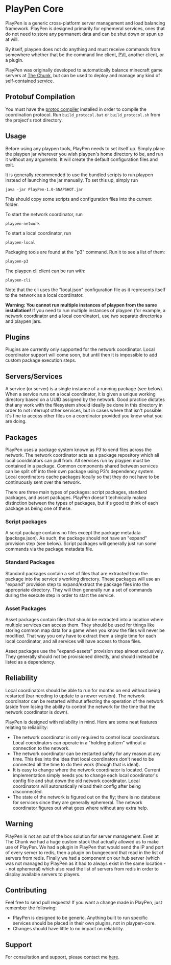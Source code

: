# PlayPen Core

PlayPen is a generic cross-platform server management and load balancing framework. PlayPen is designed primarily for
ephemeral services, ones that do not need to store any permanent data and can be shut down or spun up at will.

By itself, playpen does not do anything and must receive commands from somewhere whether that be the command line
client, [PVI](https://github.com/PlayPen/PVI), another client, or a plugin.

PlayPen was originally developed to automatically balance minecraft game servers at [The Chunk](https://thechunk.net),
but can be used to deploy and manage any kind of self-contained service.

## Protobuf Compilation

You must have the [protoc compiler](https://developers.google.com/protocol-buffers/docs/downloads) installed in order to compile the coordination
protocol. Run `build_protocol.bat` or `build_protocol.sh` from the project's root
directory.

## Usage

Before using any playpen tools, PlayPen needs to set itself up. Simply place the
playpen jar wherever you wish playpen's home directory to be, and run it without
any arguments. It will create the default configuration files and exit.

It is generally recommended to use the bundled scripts to run playpen instead of
launching the jar manually. To set this up, simply run

    java -jar PlayPen-1.0-SNAPSHOT.jar
    
This should copy some scripts and configuration files into the current folder.

To start the network coordinator, run

    playpen-network

To start a local coordinator, run

    playpen-local

Packaging tools are found at the "p3" command. Run it to see a list of them:

    playpen-p3
    
The playpen cli client can be run with:

    playpen-cli

Note that the cli uses the "local.json" configuration file as it represents itself to the
network as a local coordinator.

**Warning: You cannot run multiple instances of playpen from the same installation!** If you need to run multiple
instances of playpen (for example, a network coordinator and a local coordinator), use two separate directories and
playpen jars.

## Plugins

Plugins are currently only supported for the network coordinator. Local coordinator support will come soon, but until
then it is impossible to add custom package execution steps.

## Servers/Services

A service (or server) is a single instance of a running package (see below). When a service runs on a local coordinator,
it is given a unique working directory based on a UUID assigned by the network. Good practice dictates that any work
with the filesystem should ideally be done in this directory in order to not interrupt other services, but in cases
where that isn't possible it's fine to access other files on a coordinator provided you know what you are doing.

## Packages

PlayPen uses a package system known as _P3_ to send files across the network. The network coordinator acts as a package
repository which all local coordinators can pull from. All services run by playpen must be contained in a package.
Common components shared between services can be split off into their own package using P3's dependency system. Local
coordinators cache packages locally so that they do not have to be continuously sent over the network.

There are three main types of packages: script packages, standard packages, and asset packages. PlayPen doesn't
technically makea distinction between the types of packages, but it's good to think of each package as being one of
these.

### Script packages

A script package contains no files except the package metadata (package.json). As such, the package should not have an
"expand" provision step (see below). Script packages will generally just run some commands via the package metadata
file.

### Standard Packages

Standard packages contain a set of files that are extracted from the package into the service's working directory. These
packages will use an "expand" provision step to expand/extract the package files into the appropriate directory. They
will then generally run a set of commands during the execute step in order to start the service.

### Asset Packages

Asset packages contain files that should be extracted into a location where multiple services can access them. They
should be used for things like storing common map data for a game when you know the files will never be modified. That
way you only have to extract them a single time for each local coordinator, and all services will have access to those
files.

Asset packages use the "expand-assets" provision step almost exclusively. They generally should not be provisioned
directly, and should instead be listed as a dependency.

## Reliability

Local coordinators should be able to run for months on end without being restarted (bar needing to update to a newer version). The network coordinator can be restarted without affecting the operation of the network (aside from losing the ability to control the network for the time that the network coordinator is down).

PlayPen is designed with reliability in mind. Here are some neat features relating to reliability:

* The network coordinator is only required to control local coordinators. Local coordinators can operate in a "holding pattern" without a connection to the network.
* The network coordinator can be restarted safely for any reason at any time. This ties into the idea that local coordinators don't need to be connected all the time to do their work (though that is ideal).
* It is easy to change where the network coordinator is located. Current implementation simply needs you to change each local coordinator's config file and shut down the old network coordinator. Local coordinators will automatically reload their config after being disconnected.
* The state of the network is figured out on the fly; there is no database for services since they are generally ephemeral. The network coordinator figures out what goes where without any extra help.

## Warning

PlayPen is not an out of the box solution for server management. Even at The Chunk we had a huge custom stack that actually allowed us to make use of PlayPen. We had a plugin in PlayPen that would send the IP and port of every server to redis, then a plugin on bungeecord that read in the list of servers from redis. Finally we had a component on our hub server (which was not managed by PlayPen as it had to always exist in the same location -- not ephemeral) which also read the list of servers from redis in order to display available servers to players.

## Contributing

Feel free to send pull requests! If you want a change made in PlayPen, just remember the following:

* PlayPen is designed to be generic. Anything built to run specific services should be placed in their own plugins, not in playpen-core.
* Changes should have little to no impact on reliability.

## Support

For consultation and support, please contact me [here](mailto:sam@redxdev.com).
